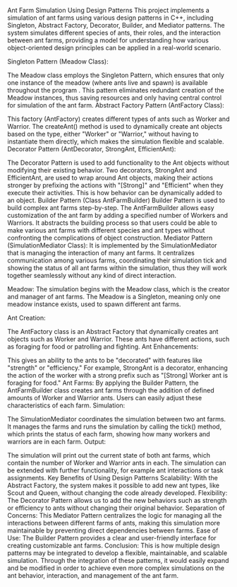 Ant Farm Simulation Using Design Patterns
This project implements a simulation of ant farms using various design patterns in C++, including Singleton, Abstract Factory, Decorator, Builder, and Mediator patterns. The system simulates different species of ants, their roles, and the interaction between ant farms, providing a model for understanding how various object-oriented design principles can be applied in a real-world scenario.


Singleton Pattern (Meadow Class):

The Meadow class employs the Singleton Pattern, which ensures that only one instance of the meadow (where ants live and spawn) is available throughout the program .
This pattern eliminates redundant creation of the Meadow instances, thus saving resources and only having central control for simulation of the ant farm.
Abstract Factory Pattern (AntFactory Class):

This factory (AntFactory) creates different types of ants such as Worker and Warrior.
The createAnt() method is used to dynamically create ant objects based on the type, either "Worker" or "Warrior," without having to instantiate them directly, which makes the simulation flexible and scalable.
Decorator Pattern (AntDecorator, StrongAnt, EfficientAnt):

The Decorator Pattern is used to add functionality to the Ant objects without modifying their existing behavior.
Two decorators, StrongAnt and EfficientAnt, are used to wrap around Ant objects, making their actions stronger by prefixing the actions with "[Strong]" and "Efficient" when they execute their activities. This is how behavior can be dynamically added to an object.
Builder Pattern (Class AntFarmBuilder)
Builder Pattern is used to build complex ant farms step-by-step. The AntFarmBuilder allows easy customization of the ant farm by adding a specified number of Workers and Warriors.
It abstracts the building process so that users could be able to make various ant farms with different species and ant types without confronting the complications of object construction.
Mediator Pattern (SimulationMediator Class):
It is implemented by the SimulationMediator that is managing the interaction of many ant farms.
It centralizes communication among various farms, coordinating their simulation tick and showing the status of all ant farms within the simulation, thus they will work together seamlessly without any kind of direct interaction.

Meadow: The simulation begins with the Meadow class, which is the creator and manager of ant farms. The Meadow is a Singleton, meaning only one meadow instance exists, used to spawn different ant farms.

Ant Creation:

The AntFactory class is an Abstract Factory that dynamically creates ant objects such as Worker and Warrior. These ants have different actions, such as foraging for food or patrolling and fighting.
Ant Enhancements:

This gives an ability to the ants to be "decorated" with features like "strength" or "efficiency." For example, StrongAnt is a decorator, enhancing the action of the worker with a strong prefix such as "[Strong] Worker ant is foraging for food."
Ant Farms:
By applying the Builder Pattern, the AntFarmBuilder class creates ant farms through the addition of defined amounts of Worker and Warrior ants. Users can easily adjust these characteristics of each farm.
Simulation:

The SimulationMediator coordinates the simulation between two ant farms. It manages the farms and runs the simulation by calling the tick() method, which prints the status of each farm, showing how many workers and warriors are in each farm.
Output:

The simulation will print out the current state of both ant farms, which contain the number of Worker and Warrior ants in each. The simulation can be extended with further functionality, for example ant interactions or task assignments.
Key Benefits of Using Design Patterns
Scalability: With the Abstract Factory, the system makes it possible to add new ant types, like Scout and Queen, without changing the code already developed.
Flexibility: The Decorator Pattern allows us to add the new behaviors such as strength or efficiency to ants without changing their original behavior.
Separation of Concerns: This Mediator Pattern centralizes the logic for managing all the interactions between different farms of ants, making this simulation more maintainable by preventing direct dependencies between farms.
Ease of Use: The Builder Pattern provides a clear and user-friendly interface for creating customizable ant farms.
Conclusion:
This is how multiple design patterns may be integrated to develop a flexible, maintainable, and scalable simulation. Through the integration of these patterns, it would easily expand and be modified in order to achieve even more complex simulations on the ant behavior, interaction, and management of the ant farm.
